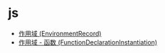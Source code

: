 
# js

- [作用域 (EnvironmentRecord)](es-env-rec.md)
- [作用域 - 函数 (FunctionDeclarationInstantiation)](es-env-function.md)
